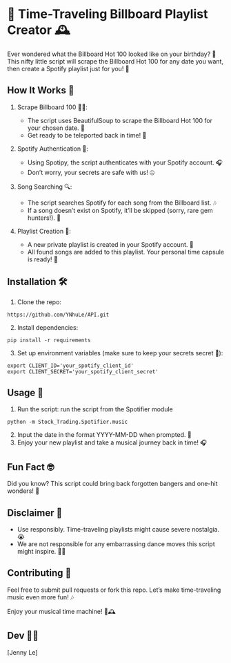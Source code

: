 # 🎵 Time-Traveling Billboard Playlist Creator 🕰️

Ever wondered what the Billboard Hot 100 looked like on your birthday?
🚀 This nifty little script will scrape the Billboard Hot 100 for any date you want,
then create a Spotify playlist just for you! 🥳

## How It Works 🔧
1. Scrape Billboard 100 🕵️‍♂️:
   * The script uses BeautifulSoup to scrape the Billboard Hot 100 for your chosen date. 📅
   * Get ready to be teleported back in time! 🌌

2. Spotify Authentication 🔑:
    * Using Spotipy, the script authenticates with your Spotify account. 🎧
    * Don’t worry, your secrets are safe with us! 🤐

3. Song Searching 🔍:
    * The script searches Spotify for each song from the Billboard list. 🎶
    * If a song doesn’t exist on Spotify, it’ll be skipped (sorry, rare gem hunters!). 💎

4. Playlist Creation 📝:

    * A new private playlist is created in your Spotify account. 🕺
    * All found songs are added to this playlist. Your personal time capsule is ready! 🚀

## Installation 🛠️

1. Clone the repo:

```shell
https://github.com/YNhuLe/API.git
```
2. Install dependencies:

```shell
pip install -r requirements
```
3. Set up environment variables (make sure to keep your secrets secret 🤫):

```shell
export CLIENT_ID='your_spotify_client_id'
export CLIENT_SECRET='your_spotify_client_secret'

```
## Usage 🚀

1. Run the script: run the script from the Spotifier module
```shell
python -m Stock_Trading.Spotifier.music
```

2. Input the date in the format YYYY-MM-DD when prompted. 📅
3. Enjoy your new playlist and take a musical journey back in time! 🎧

## Fun Fact 🤓
Did you know? This script could bring back forgotten bangers and one-hit wonders! 🎵

## Disclaimer 📝
* Use responsibly. Time-traveling playlists might cause severe nostalgia. 😭
* We are not responsible for any embarrassing dance moves this script might inspire. 🕺💃

## Contributing 🤝
Feel free to submit pull requests or fork this repo. Let’s make time-traveling music even more fun! 🎶

Enjoy your musical time machine! 🎉🕰️
## Dev 👩‍💻
[Jenny Le]